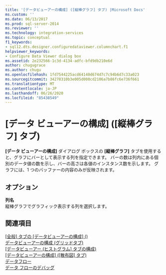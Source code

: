 ```yaml
---
title: '[データビューアーの構成] ([縦棒グラフ] タブ) |Microsoft Docs'
ms.custom: ''
ms.date: 06/13/2017
ms.prod: sql-server-2014
ms.reviewer: ''
ms.technology: integration-services
ms.topic: conceptual
f1_keywords:
- sql12.dts.designer.configuredataviewer.columnchart.f1
helpviewer_keywords:
- Configure Data Viewer dialog box
ms.assetid: 2e232566-1c3d-4134-adfc-bfd9db210e6d
author: chugugrace
ms.author: chugu
ms.openlocfilehash: 1fd7544225acd64140d674d7c7c94b6d7c33a023
ms.sourcegitcommit: 34278310b3e005d008cd2106a7b86fc6e736f661
ms.translationtype: MT
ms.contentlocale: ja-JP
ms.lasthandoff: 06/26/2020
ms.locfileid: "85438549"
---
```

# <a name="configure-data-viewer-column-chart-tab"></a>[データ ビューアーの構成] ([縦棒グラフ] タブ)
  **[データ ビューアーの構成]** ダイアログ ボックスの **[縦棒グラフ]** タブを使用すると、グラフにバーとして表示する列を指定できます。 バーの数は列内にある個別のデータ値の数を示し、バーの高さは各値のインスタンス数を示します。 グラフには、1 つのバッファーの内容のみが反映されます。  
  
## <a name="options"></a>オプション  
 **列名**  
 縦棒グラフでグラフィック表示する列を選択します。  
  
## <a name="see-also"></a>関連項目  
 [[全般] タブの [データビューアーの構成] &#40;&#41;](../../2014/integration-services/configure-data-viewer-general-tab.md)   
 [データビューアーの構成 &#40;グリッドタブ&#41;](../../2014/integration-services/configure-data-viewer-grid-tab.md)   
 [[データビューアー &#40;ヒストグラム] タブの構成&#41;](../../2014/integration-services/configure-data-viewer-histogram-tab.md)   
 [[データビューアーの構成] &#40;[散布図] タブ&#41;](../../2014/integration-services/configure-data-viewer-scatter-plot-tab.md)   
 [データフロー](data-flow/data-flow.md)   
 [データ フローのデバッグ](troubleshooting/debugging-data-flow.md)  
  
  
